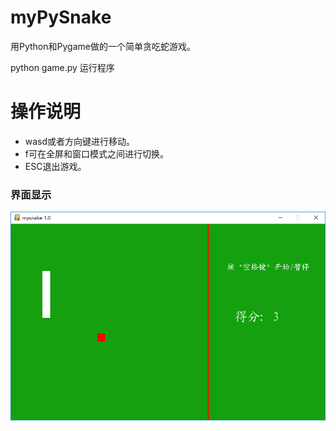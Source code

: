 # myPySnake
用Python和Pygame做的一个简单贪吃蛇游戏。

python game.py 运行程序

操作说明
=======
* wasd或者方向键进行移动。
* f可在全屏和窗口模式之间进行切换。
* ESC退出游戏。

### 界面显示
![](https://raw.githubusercontent.com/Sjj1024/image-all/master/%E8%B4%AA%E5%90%83%E8%9B%87python/%E8%B4%AA%E5%90%83%E8%9B%87python.png)
